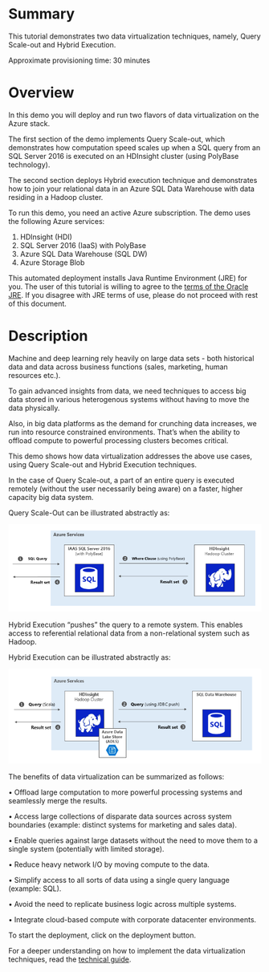 # Summary

This tutorial demonstrates two data virtualization techniques, namely, Query Scale-out and Hybrid Execution.

Approximate provisioning time: 30 minutes

# Overview

In this demo you will deploy and run two flavors of data virtualization on the Azure stack.

The first section of the demo implements Query Scale-out, which demonstrates how computation speed scales up when a SQL query from an SQL Server 2016 is executed on an HDInsight cluster (using PolyBase technology).

The second section deploys Hybrid execution technique and demonstrates how to join your relational data in an Azure SQL Data Warehouse with data residing in a Hadoop cluster.


To run this demo, you need an active Azure subscription. The demo uses the following Azure services:

1.	HDInsight (HDI)
1.  SQL Server 2016 (IaaS) with PolyBase
1.  Azure SQL Data Warehouse (SQL DW)  
1.  Azure Storage Blob

This automated deployment installs Java Runtime Environment (JRE) for you. The user of this tutorial is willing to agree to the [terms of the Oracle JRE][1]. If you disagree with JRE terms of use, please do not proceed with rest of this document.


# Description

Machine and deep learning rely heavily on large data sets - both historical data and data across business functions (sales, marketing, human resources etc.).

To gain advanced insights from data, we need techniques to access big data stored in various heterogenous systems without having to move the data physically.

Also, in big data platforms as the demand for crunching data increases, we run into resource constrained environments. That’s when the ability to offload compute to powerful processing clusters becomes critical.

This demo shows how data virtualization addresses the above use cases, using Query Scale-out and Hybrid Execution techniques.

In the case of Query Scale-out, a part of an entire query is executed remotely (without the user necessarily being aware) on a faster, higher capacity big data system.

Query Scale-Out can be illustrated abstractly as:

![Query Scale Out](./assets/media2/queryscaleoutazure.png)

Hybrid Execution “pushes” the query to a remote system. This enables access to referential relational data from a non-relational system such as Hadoop.

Hybrid Execution can be illustrated abstractly as:

![Hybrid Execution][IMG2]

The benefits of data virtualization can be summarized as follows:

•	 Offload large computation to more powerful processing systems and seamlessly merge the results.

•	Access large collections of disparate data sources across system boundaries (example: distinct systems for marketing and sales data).

•	Enable queries against large datasets without the need to move them to a single system (potentially with limited storage).

•	Reduce heavy network I/O by moving compute to the data.

•	Simplify access to all sorts of data using a single query language (example: SQL).

•	Avoid the need to replicate business logic across multiple systems.

•	Integrate cloud-based compute with corporate datacenter environments.

To start the deployment, click on the deployment button.

For a deeper understanding on how to implement the data virtualization techniques, read the [technical guide][2].


[IMG1]: ./assets/media2/queryscaleoutazure.png
[IMG2]: ./assets/media2/hybridexecutionazure.png
[1]: http://www.oracle.com/technetwork/java/javase/terms/license/index.html
[2]: https://github.com/Azure/cortana-intelligence-dw-advanced-hybrid-analytics/blob/master/README.md
